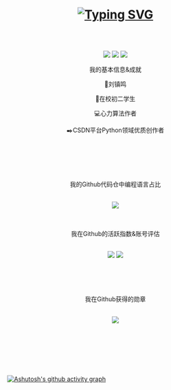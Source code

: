 <!--  height="137px"  -->
<h1 align="center">
  <a href="https://git.io/typing-svg"><img src="https://readme-typing-svg.demolab.com?font=Fira+Code&pause=1000&center=true&width=435&lines=Hello+World!;祝您今天访问愉快！" alt="Typing SVG" /></a>
</h1>
<br><br>
<div align="center">
<p>
<img src="https://img.shields.io/static/v1?label=Program&message=Python&color=blue"/>
<a href="https://blog.csdn.net/weixin_41102528"><img src="https://img.shields.io/static/v1?label=Blog&message=CSDN&color=red"/></a>
<img src="https://visitor-badge.glitch.me/badge?page_id=https://github.com/Mr-liuzhenming" />
</p>
</div>
<div align="center">
  <p>我的基本信息&成就</p>
  <p>👦刘镇鸣</p>
  <p>🏫在校初二学生</p>
  <p>💻心力算法作者</p>
  <p>✒️CSDN平台Python领域优质创作者</p>
  <br><h1></h1><br>
  <p>我的Github代码仓中编程语言占比</p>
  <br>
  <img  src="https://github-readme-stats.vercel.app/api/top-langs/?username=Mr-liuzhenming&theme=dark" />
</div>
<br><br>
<div align="center">
  <p>我在Github的活跃指数&账号评估</p>
  <br>
  <img  src="https://github-readme-streak-stats.herokuapp.com/?user=Mr-liuzhenming&theme=dark" />
  <img src="https://github-readme-stats.vercel.app/api?username=Mr-liuzhenming&theme=dark" />
</div>
<br><br>
<div align="center">
    
</div>
<br><br>
<div align="center">
  <p>我在Github获得的勋章</p>
  <br>
  <img  src="https://github-profile-trophy.vercel.app/?username=Mr-liuzhenming&theme=darkhub" />
</div>
<br><br>
<h1></h1>
<br><br>

[![Ashutosh's github activity graph](https://github-readme-activity-graph.cyclic.app/graph?username=Mr-liuzhenming&theme=github-compact)](https://github.com/ashutosh00710/github-readme-activity-graph)
